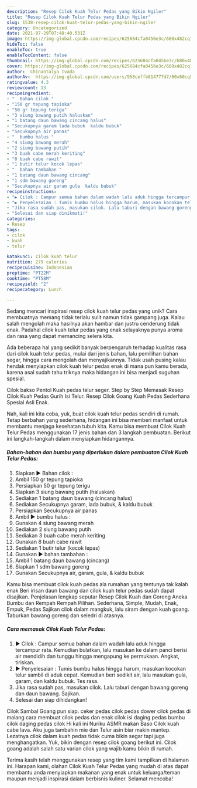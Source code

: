 ```yaml
---
description: "Resep Cilok Kuah Telur Pedas yang Bikin Ngiler"
title: "Resep Cilok Kuah Telur Pedas yang Bikin Ngiler"
slug: 1538-resep-cilok-kuah-telur-pedas-yang-bikin-ngiler
category: Uncategorized
date: 2021-07-29T07:48:40.531Z
image: https://img-global.cpcdn.com/recipes/625684cfa0456e3c/680x482cq70/cilok-kuah-telur-pedas-foto-resep-utama.jpg
hideToc: false
enableToc: true
enableTocContent: false
thumbnail: https://img-global.cpcdn.com/recipes/625684cfa0456e3c/680x482cq70/cilok-kuah-telur-pedas-foto-resep-utama.jpg
cover: https://img-global.cpcdn.com/recipes/625684cfa0456e3c/680x482cq70/cilok-kuah-telur-pedas-foto-resep-utama.jpg
author:  Chinantalya Ivada
authorAv:  https://img-global.cpcdn.com/users/958ceffb814777d7/60x60cq50/avatar.jpg
ratingvalue: 4.3
reviewcount: 13
recipeingredient:
- "  Bahan cilok "
- "150 gr tepung tapioka"
- "50 gr tepung terigu"
- "3 siung bawang putih haluskan"
- "1 batang daun bawang cincang halus"
- "Secukupnya garam lada bubuk  kaldu bubuk"
- "Secukupnya air panas"
- "  bumbu halus "
- "4 siung bawang merah"
- "2 siung bawang putih"
- "3 buah cabe merah keriting"
- "8 buah cabe rawit"
- "1 butir telur kocok lepas"
- "  bahan tambahan "
- "1 batang daun bawang cincang"
- "1 sdm bawang goreng"
- "Secukupnya air garam gula  kaldu bubuk"
recipeinstructions:
- "▶️ Cilok : Campur semua bahan dalam wadah lalu aduk hingga tercampur rata. Kemudian bulatkan, lalu masukan ke dalam panci berisi air mendidih dan tunggu hingga mengapung ke permukaan. Angkat, tiriskan."
- "▶️ Penyelesaian : Tumis bumbu halus hingga harum, masukan kocokan telur sambil di aduk cepat. Kemudian beri sedikit air, lalu masukan gula, garam, dan kaldu bubuk. Tes rasa."
- "Jika rasa sudah pas, masukan cilok. Lalu taburi dengan bawang goreng dan daun bawang. Sajikan."
- "Selesai dan siap dinikmati!"
categories:
- Resep
tags:
- cilok
- kuah
- telur

katakunci: cilok kuah telur 
nutrition: 279 calories
recipecuisine: Indonesian
preptime: "PT22M"
cooktime: "PT58M"
recipeyield: "2"
recipecategory: Lunch

---
```



Sedang mencari inspirasi resep cilok kuah telur pedas yang unik? Cara membuatnya memang tidak terlalu sulit namun tidak gampang juga. Kalau salah mengolah maka hasilnya akan hambar dan justru cenderung tidak enak. Padahal cilok kuah telur pedas yang enak selayaknya punya aroma dan rasa yang dapat memancing selera kita.


Ada beberapa hal yang sedikit banyak berpengaruh terhadap kualitas rasa dari cilok kuah telur pedas, mulai dari jenis bahan, lalu pemilihan bahan segar, hingga cara mengolah dan menyajikannya. Tidak usah pusing kalau hendak menyiapkan cilok kuah telur pedas enak di mana pun kamu berada, karena asal sudah tahu triknya maka hidangan ini bisa menjadi suguhan spesial.

Cilok bakso Pentol Kuah pedas telur seger. Step by Step Memasak Resep Cilok Kuah Pedas Gurih Isi Telur. Resep Cilok Goang Kuah Pedas Sederhana Spesial Asli Enak.


Nah, kali ini kita coba, yuk, buat cilok kuah telur pedas sendiri di rumah. Tetap berbahan yang sederhana, hidangan ini bisa memberi manfaat untuk membantu menjaga kesehatan tubuh kita. Kamu bisa membuat Cilok Kuah Telur Pedas menggunakan 17 jenis bahan dan 3 langkah pembuatan. Berikut ini langkah-langkah dalam menyiapkan hidangannya.

<!--inarticleads1-->

##### Bahan-bahan dan bumbu yang diperlukan dalam pembuatan Cilok Kuah Telur Pedas:

1. Siapkan  ▶️ Bahan cilok :
1. Ambil 150 gr tepung tapioka
1. Persiapkan 50 gr tepung terigu
1. Siapkan 3 siung bawang putih (haluskan)
1. Sediakan 1 batang daun bawang (cincang halus)
1. Sediakan Secukupnya garam, lada bubuk, &amp; kaldu bubuk
1. Persiapkan Secukupnya air panas
1. Ambil  ▶️ bumbu halus :
1. Gunakan 4 siung bawang merah
1. Sediakan 2 siung bawang putih
1. Sediakan 3 buah cabe merah keriting
1. Gunakan 8 buah cabe rawit
1. Sediakan 1 butir telur (kocok lepas)
1. Gunakan  ▶️ bahan tambahan :
1. Ambil 1 batang daun bawang (cincang)
1. Siapkan 1 sdm bawang goreng
1. Gunakan Secukupnya air, garam, gula, &amp; kaldu bubuk


Kamu bisa membuat cilok kuah pedas ala rumahan yang tentunya tak kalah enak Beri irisan daun bawang dan cilok kuah telur pedas sudah dapat disajikan. Penjelasan lengkap seputar Resep Cilok Kuah dan Goreng Aneka Bumbu dan Rempah Rempah Pilihan. Sederhana, Simple, Mudah, Enak, Empuk, Pedas Sajikan cilok dalam mangkuk, lalu siram dengan kuah goang. Taburkan bawang goreng dan seledri di atasnya. 

<!--inarticleads2-->

##### Cara memasak Cilok Kuah Telur Pedas:

1. ▶️ Cilok : Campur semua bahan dalam wadah lalu aduk hingga tercampur rata. Kemudian bulatkan, lalu masukan ke dalam panci berisi air mendidih dan tunggu hingga mengapung ke permukaan. Angkat, tiriskan.
1. ▶️ Penyelesaian : Tumis bumbu halus hingga harum, masukan kocokan telur sambil di aduk cepat. Kemudian beri sedikit air, lalu masukan gula, garam, dan kaldu bubuk. Tes rasa.
1. Jika rasa sudah pas, masukan cilok. Lalu taburi dengan bawang goreng dan daun bawang. Sajikan.
1. Selesai dan siap dihidangkan!

Cilok Sambal Goang pun siap. ceker pedas cilok pedas dower cilok pedas di malang cara membuat cilok pedas dan enak cilok isi daging pedas bumbu cilok daging pedas cilok Hi kali ini Nuriku ASMR makan Baso Cilok kuah cabe lava. Aku juga tambahin mie dan Telur asin biar makin mantep. Lezatnya cilok dalam kuah pedas tidak cuma bikin segar tapi juga menghangatkan. Yuk, bikin dengan resep cilok goang berikut ini. Cilok goang adalah salah satu varian cilok yang wajib kamu bikin di rumah. 

Terima kasih telah menggunakan resep yang tim kami tampilkan di halaman ini. Harapan kami, olahan Cilok Kuah Telur Pedas yang mudah di atas dapat membantu anda menyiapkan makanan yang enak untuk keluarga/teman maupun menjadi inspirasi dalam berbisnis kuliner. Selamat mencoba!
